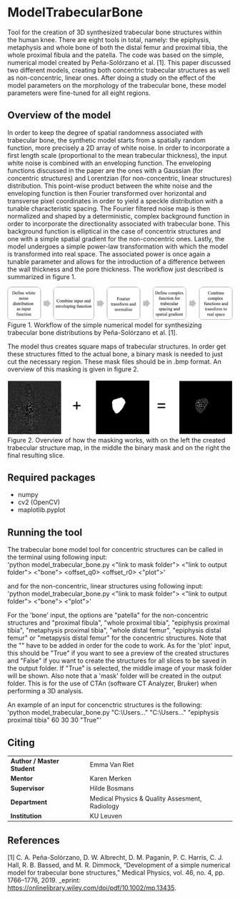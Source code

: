 # ModelTrabecularBone
Tool for the creation of 3D synthesized trabecular bone structures within the human knee. There are eight tools in total, namely: the epiphysis, metaphysis and whole bone of both the distal femur and proximal tibia, the whole proximal fibula and the patella. The code was based on the simple, numerical model created by Peña-Solórzano et al. [1]. This paper discussed two different models, creating both concentric trabecular structures as well as non-concentric, linear ones. After doing a study on the effect of the model parameters on the morphology of the trabecular bone, these model parameters were fine-tuned for all eight regions. 

## Overview of the model
In order to keep the degree of spatial randomness associated with trabecular bone, the synthetic model starts from a spatially random function, more precisely a 2D array of white noise. In order to incorporate a first length scale (proportional to the mean trabecular thickness), the input white noise is combined with an enveloping function. The enveloping functions discussed in the paper are the ones with a Gaussian (for concentric structures) and Lorentzian (for non-concentric, linear structures) distribution. This point-wise product between the white noise and the enveloping function is then Fourier transformed over horizontal and transverse pixel coordinates in order to yield a speckle distribution with a tunable characteristic spacing. The Fourier filtered noise map is then normalized and shaped by a deterministic, complex background function in order to incorporate the directionality associated with trabecular bone. This background function is elliptical in the case of concentrix structures and one with a simple spatial gradient for the non-concentric ones. Lastly, the model undergoes a simple power-law transformation with which the model is transformed into real space. The associated power is once again a tunable parameter and allows for the introduction of a difference between the wall thickness and the pore thickness. The workflow just described is summarized in figure 1.

![error](./pena_workflow.jpg "workflow_pena")
Figure 1. Workflow of the simple numerical model for synthesizing trabecular bone distributions by Peña-Solórzano et al. [1].

The model thus creates square maps of trabecular structures. In order get these structures fitted to the actual bone, a binary mask is needed to just cut the necessary region. These mask files should be in .bmp format. An overview of this masking is given in figure 2.

![error](./masking.png "masking")
Figure 2. Overview of how the masking works, with on the left the created trabecular structure map, in the middle the binary mask and on the right the final resulting slice.

## Required packages
* numpy
* cv2 (OpenCV)
* maplotlib.pyplot

## Running the tool
The trabecular bone model tool for concentric structures can be called in the terminal using following input:  
'python model_trabecular_bone.py <"link to mask folder"> <"link to output folder"> <"bone"> <degree> <offset_q0> <offset_r0> <"plot">'

and for the non-concentric, linear structures using following input:  
'python model_trabecular_bone.py <"link to mask folder"> <"link to output folder"> <"bone"> <degree> <"plot">'

For the 'bone' input, the options are "patella" for the non-concentric structures and "proximal fibula", "whole proximal tibia", "epiphysis proximal tibia", "metaphysis proximal tibia", "whole distal femur", "epiphysis distal femur" or "metapysis distal femur" for the concentric structures. Note that the "" have to be added in order for the code to work. As for the 'plot' input, this should be "True" if you want to see a preview of the created structures and "False" if you want to create the structures for all slices to be saved in the output folder. If "True" is selected, the middle image of your mask folder will be shown. Also note that a 'mask' folder will be created in the output folder. This is for the use of CTAn (software CT Analyzer, Bruker) when performing a 3D analysis.

An example of an input for concenctric structures is the following:  
'python model_trabecular_bone.py "C:\Users\..." "C:\Users\..." "epiphysis proximal tibia" 60 30 30 "True"'

## Citing
|||
|-----------------------|-----------------|
|**Author / Master Student** | Emma Van Riet| 
|**Mentor** | Karen Merken|
|**Supervisor**| Hilde Bosmans |
|**Department** | Medical Physics & Quality Assesment, Radiology|
|**Institution** | KU Leuven |

## References
[1] C. A. Peña-Solórzano, D. W. Albrecht, D. M. Paganin, P. C. Harris, C. J. Hall, R. B. Bassed, and M. R. Dimmock, “Development of a simple numerical model for trabecular bone structures,” Medical Physics, vol. 46, no. 4, pp. 1766–1776, 2019. _eprint: https://onlinelibrary.wiley.com/doi/pdf/10.1002/mp.13435.
